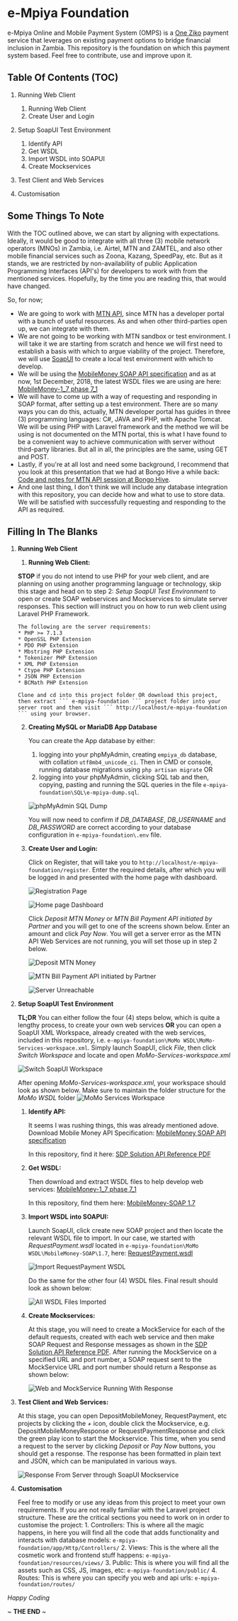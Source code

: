 # e-Mpiya Foundation
e-Mpiya Online and Mobile Payment System (OMPS) is a [One Ziko](https://oneziko.com/) payment service that leverages on existing payment options to bridge financial inclusion in Zambia. This repository is the foundation on which this payment system based. Feel free to contribute, use and improve upon it.

## Table Of Contents (TOC)
1.	Running Web Client
	1.	Running Web Client
	2.	Create User and Login

2.	Setup SoapUI Test Environment
	1.	Identify API
	2.	Get WSDL
	3.	Import WSDL into SOAPUI
	4.	Create Mockservices

3.	Test Client and Web Services

4. Customisation
	
## Some Things To Note
With the TOC outlined above, we can start by aligning with expectations. Ideally, it would be good to integrate with all three (3) mobile network operators (MNOs) in Zambia, i.e. Airtel, MTN and ZAMTEL, and also other mobile financial services such as Zoona, Kazang, SpeedPay, etc. But as it stands, we are restricted by non-availability of public Application Programming Interfaces (API's) for developers to work with from the mentioned services. Hopefully, by the time you are reading this, that would have changed.

So, for now;
* We are going to work with [MTN API](https://developer.mtn.com/community/portal/site.action?s=devsite&c=Home), since MTN has a developer portal with a bunch of useful resources. As and when other third-parties open up, we can integrate with them.
* We are not going to be working with MTN sandbox or test environment. I will take it we are starting from scratch and hence we will first need to establish a basis with which to argue viability of the project. Therefore, we will use [SoapUI](https://www.soapui.org/downloads/latest-release.html) to create a local test environment with which to develop.
* We will be using the [MobileMoney SOAP API specification](https://developer.mtn.com/community/portal/site.action?s=devsite&c=detailsResource&resourceId=613&categoryId=DEV1000002&search=DEV1000002&resourceName=MobileMoney%20API%20specification%20v11&h=firresource&currentPage=1&osIds=DEV2000001,DEV2000002,DEV2000003,DEV2000004,DEV2000005&flag=fromRight&fromApiResource=yes) and as at now, 1st December, 2018, the latest WSDL files we are using are here:  [MobileMoney-1_7 phase 7_1](https://developer.mtn.com/community/portal/site.action?s=devsite&c=detailsResource&lang=en&t=web&resourceId=555&resourceName=%3Cspan%20style=%22color:#1483BB;background:#FFFFFF;%22%3EMobileMoney%3C/span%3E-1_7%20phase%207_1&categoryId=&h=resourceSearch&searchName=&search=&currentPage=1)
* We will have to come up with a way of requesting and responding in SOAP format, after setting up a test environment. There are so many ways you can do this, actually, MTN developer portal has guides in three (3) programming languages: C#, JAVA and PHP, with Apache Tomcat. We will be using PHP with Laravel framework and the method we will be using is not documented on the MTN portal, this is what I have found to be a convenient way to achieve communication with server without third-party libraries. But all in all, the principles are the same, using GET and POST.
* Lastly, if you're at all lost and need some background, I recommend that you look at this presentation that we had at Bongo Hive a while back: [Code and notes for MTN API session at Bongo Hive](https://github.com/Chizzoz/MTN-API-BongoHive-Session).
* And one last thing, I don't think we will include any database integration with this repository, you can decide how and what to use to store data. We will be satisfied with successfully requesting and responding to the API as required.

## Filling In The Blanks
1.	**Running Web Client**
	1.	**Running Web Client:**
    
	**STOP** if you do not intend to use PHP for your web client, and are planning on using another programming language or technology, skip this stage and head on to step 2: *Setup SoapUI Test Environment* to open or create SOAP webservices and Mockservices to simulate server responses. This section will instruct you on how to run web client using Laravel PHP Framework.

		The following are the server requirements:
		* PHP >= 7.1.3
		* OpenSSL PHP Extension
		* PDO PHP Extension
		* Mbstring PHP Extension
		* Tokenizer PHP Extension
		* XML PHP Extension
		* Ctype PHP Extension
		* JSON PHP Extension
		* BCMath PHP Extension
		
		Clone and cd into this project folder OR download this project, then extract ``` e-mpiya-foundation ``` project folder into your server root and then visit ``` http://localhost/e-mpiya-foundation ``` using your browser.
	
	2. **Creating MySQL or MariaDB App Database**
		
		You can create the App database by either:
		1. logging into your phpMyAdmin, creating ``` empiya_db ``` database, with collation ``` utf8mb4_unicode_ci ```. Then in CMD or console, running database migrations using ``` php artisan migrate ``` OR
		2. logging into your phpMyAdmin, clicking SQL tab and then, copying, pasting and running the SQL queries in the file ``` e-mpiya-foundation\SQL\e-mpiya-dump.sql ```.
		
		![phpMyAdmin SQL Dump](readme_assets/php-my-admin-sql-dump.jpg)
		
		You will now need to confirm if *DB_DATABASE*, *DB_USERNAME* and *DB_PASSWORD* are correct according to your database configuration in ``` e-mpiya-foundation\.env ``` file.
		
	3.	**Create User and Login:**
	
		Click on Register, that will take you to ``` http://localhost/e-mpiya-foundation/register ```. Enter the required details, after which you will be logged in and presented  with the home page with dashboard.
		
		![Registration Page](readme_assets/register-screen.jpg)
		
		![Home page Dashboard](readme_assets/dashboard.jpg)
		
		Click *Deposit MTN Money* or *MTN Bill Payment API initiated by Partner* and you will get to one of the screens shown below. Enter an amount and click *Pay Now*. You will get a server error as the MTN API Web Services are not running, you will set those up in step 2 below.
		
		![Deposit MTN Money](readme_assets/deposit-mtn-money.jpg)
		
		![MTN Bill Payment API initiated by Partner](readme_assets/bill-payment-by-partner.jpg)
		
		![Server Unreachable](readme_assets/server-unreachable.jpg)
		
2.	**Setup SoapUI Test Environment**

	**TL;DR**
	You can either follow the four (4) steps below, which is quite a lengthy process, to create your own web services **OR** you can open a SoapUI XML Workspace, already created with the web services, included in this repository, i.e. ```` e-mpiya-foundation\MoMo WSDL\MoMo-Services-workspace.xml ````.
	Simply launch SoapUI, click *File*, then click *Switch Workspace* and locate and open *MoMo-Services-workspace.xml*

	![Switch SoapUI Workspace](readme_assets/switch-workspace.jpg)
	
	After opening *MoMo-Services-workspace.xml*, your workspace should look as shown below. Make sure to maintain the folder structure for the *MoMo WSDL* folder
	![MoMo Services Workspace](readme_assets/momo-services-workspace.jpg)

	1.	**Identify API:**
	
		It seems I was rushing things, this was already mentioned adove. Download Mobile Money API Specification: [MobileMoney SOAP API specification](https://developer.mtn.com/community/portal/site.action?s=devsite&c=detailsResource&resourceId=613&categoryId=DEV1000002&search=DEV1000002&resourceName=MobileMoney%20API%20specification%20v11&h=firresource&currentPage=1&osIds=DEV2000001,DEV2000002,DEV2000003,DEV2000004,DEV2000005&flag=fromRight&fromApiResource=yes)
		
		In this repository, find it here: [SDP Solution API Reference PDF](readme_assets/SDP%20Solution%20API%20Reference%20(MobileMoney%2CSecurity).pdf)
		
	2.	**Get WSDL:**
	
		Then download and extract WSDL files to help develop web services: [MobileMoney-1_7 phase 7_1](https://developer.mtn.com/community/portal/site.action?s=devsite&c=detailsResource&lang=en&t=web&resourceId=555&resourceName=%3Cspan%20style=%22color:#1483BB;background:#FFFFFF;%22%3EMobileMoney%3C/span%3E-1_7%20phase%207_1&categoryId=&h=resourceSearch&searchName=&search=&currentPage=1)
		
		In this repository, find them here: [MobileMoney-SOAP 1.7](MoMo%20WSDL/MobileMoney-SOAP/1.7)
		
	3.	**Import WSDL into SOAPUI:**
	
		Launch SoapUI, click create new SOAP project and then locate the relevant WSDL file to import. In our case, we started with *RequestPayment.wsdl* located in ``` e-mpiya-foundation\MoMo WSDL\MobileMoney-SOAP\1.7 ```, here: [RequestPayment.wsdl](MoMo%20WSDL/MobileMoney-SOAP/1.7/RequestPayment.wsdl)
		
		![Import RequestPayment WSDL](readme_assets/import-request-payment-wsdl.jpg)
		
		Do the same for the other four (4) WSDL files. Final result should look as shown below:
		
		![All WSDL Files Imported](readme_assets/import-all-web-services-wsdl.jpg)
		
	4.	**Create Mockservices:**
	
		At this stage, you will need to create a MockService for each of the default requests, created with each web service and then make SOAP Request and Response messages as shown in the [SDP Solution API Reference PDF](readme_assets/SDP%20Solution%20API%20Reference%20(MobileMoney%2CSecurity).pdf). After running the MockService on a specified URL and port number, a SOAP request sent to the MockService URL and port number should return a Response as shown below:
		
		![Web and MockService Running With Response](readme_assets/web-and-mockservices.jpg)

3.	**Test Client and Web Services:**

    At this stage, you can open DepositMobileMoney, RequestPayment, etc projects by clicking the *+* icon, double click the Mockservice, e.g. DepositMobileMoneyResponse or RequestPaymentResponse and click the green play icon to start the Mockservice. This time, when you send a request to the server by clicking *Deposit* or *Pay Now* buttons, you should get a response. The response has been formatted in plain text and JSON, which can be manipulated in various ways.

    ![Response From Server through SoapUI Mockservice](readme_assets/mockservice-server-response.jpg)

4. **Customisation**

    Feel free to modify or use any ideas from this project to meet your own requirements. If you are not really familiar with the Laravel project structure. These are the critical sections you need to work on in order to customise the project:
        1. Controllers: This is where all the magic happens, in here you will find all the code that adds functionality and interacts with database models: ``` e-mpiya-foundation/app/Http/Controllers/ ```
        2. Views: This is the where all the cosmetic work and frontend stuff happens: ``` e-mpiya-foundation/resources/views/ ```
        3. Public: This is where you will find all the assets such as CSS, JS, images, etc: ``` e-mpiya-foundation/public/ ```
        4. Routes: This is where you can specify you web and api urls: ``` e-mpiya-foundation/routes/ ```

*Happy Coding*

~ **THE END** ~
